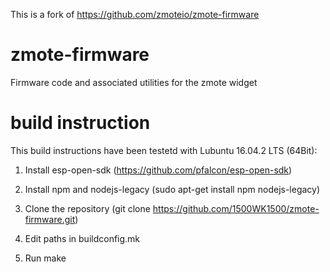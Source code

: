 This is a fork of https://github.com/zmoteio/zmote-firmware

# zmote-firmware
Firmware code and associated utilities for the zmote widget

# build instruction
This build instructions have been testetd with Lubuntu 16.04.2 LTS (64Bit):

1. Install esp-open-sdk (https://github.com/pfalcon/esp-open-sdk)

2. Install npm and nodejs-legacy (sudo apt-get install npm nodejs-legacy)

3. Clone the repository (git clone https://github.com/1500WK1500/zmote-firmware.git)

4. Edit paths in buildconfig.mk

5. Run make
